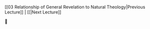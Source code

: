 [[03 Relationship of General Revelation to Natural Theology|Previous Lecture]] | [[|Next Lecture]]

🚧